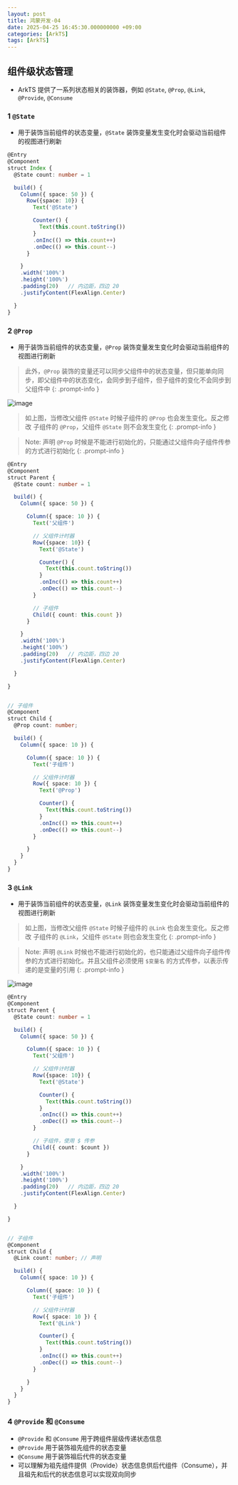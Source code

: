 ```yaml
---
layout: post
title: 鸿蒙开发-04
date: 2025-04-25 16:45:30.000000000 +09:00
categories: [ArkTS]
tags: [ArkTS]
---
```



## 组件级状态管理
* ArkTS 提供了一系列状态相关的装饰器，例如 `@State`, `@Prop`, `@Link`, `@Provide`, `@Consume`

### 1 `@State`
* 用于装饰当前组件的状态变量，`@State` 装饰变量发生变化时会驱动当前组件的视图进行刷新


```typescript
@Entry
@Component
struct Index {
  @State count: number = 1

  build() {
    Column({ space: 50 }) {
      Row({space: 10}) {
        Text('@State')

        Counter() {
          Text(this.count.toString())
        }
        .onInc(() => this.count++)
        .onDec(() => this.count--)
      }

    }
    .width('100%')
    .height('100%')
    .padding(20)   // 内边距，四边 20
    .justifyContent(FlexAlign.Center)

  }
}
```

### 2 `@Prop`
* 用于装饰当前组件的状态变量，`@Prop` 装饰变量发生变化时会驱动当前组件的视图进行刷新

> 此外，`@Prop` 装饰的变量还可以同步父组件中的状态变量，但只能单向同步，即父组件中的状态变化，会同步到子组件，但子组件的变化不会同步到父组件中
{: .prompt-info }


![image](/assets/img/harmony/prop.png)

> 如上图，当修改父组件 `@State` 时候子组件的 `@Prop` 也会发生变化。反之修改 子组件的 `@Prop`，父组件 `@State` 则不会发生变化
{: .prompt-info }

> Note: 声明 `@Prop` 时候是不能进行初始化的，只能通过父组件向子组件传参的方式进行初始化
{: .prompt-info }


```typescript
@Entry
@Component
struct Parent {
  @State count: number = 1

  build() {
    Column({ space: 50 }) {

      Column({ space: 10 }) {
        Text('父组件')

        // 父组件计时器
        Row({space: 10}) {
          Text('@State')

          Counter() {
            Text(this.count.toString())
          }
          .onInc(() => this.count++)
          .onDec(() => this.count--)
        }

        // 子组件
        Child({ count: this.count })
      }

    }
    .width('100%')
    .height('100%')
    .padding(20)   // 内边距，四边 20
    .justifyContent(FlexAlign.Center)

  }

}


// 子组件
@Component
struct Child {
  @Prop count: number;

  build() {
    Column({ space: 10 }) {

      Column({ space: 10 }) {
        Text('子组件')

        // 父组件计时器
        Row({ space: 10 }) {
          Text('@Prop')

          Counter() {
            Text(this.count.toString())
          }
          .onInc(() => this.count++)
          .onDec(() => this.count--)
        }

      }
    }
  }
}
```


### 3 `@Link`
* 用于装饰当前组件的状态变量，`@Link` 装饰变量发生变化时会驱动当前组件的视图进行刷新

> 如上图，当修改父组件 `@State` 时候子组件的 `@Link` 也会发生变化。反之修改 子组件的 `@Link`，父组件 `@State` 则也会发生变化
{: .prompt-info }


> Note: 声明 `@Link` 时候也不能进行初始化的，也只能通过父组件向子组件传参的方式进行初始化。并且父组件必须使用 `$变量名` 的方式传参，以表示传递的是变量的引用
{: .prompt-info }

![image](/assets/img/harmony/link.png)


```typescript
@Entry
@Component
struct Parent {
  @State count: number = 1

  build() {
    Column({ space: 50 }) {

      Column({ space: 10 }) {
        Text('父组件')

        // 父组件计时器
        Row({space: 10}) {
          Text('@State')

          Counter() {
            Text(this.count.toString())
          }
          .onInc(() => this.count++)
          .onDec(() => this.count--)
        }

        // 子组件，使用 $ 传参
        Child({ count: $count }) 
      }

    }
    .width('100%')
    .height('100%')
    .padding(20)   // 内边距，四边 20
    .justifyContent(FlexAlign.Center)

  }

}


// 子组件
@Component
struct Child {
  @Link count: number; // 声明

  build() {
    Column({ space: 10 }) {

      Column({ space: 10 }) {
        Text('子组件')

        // 父组件计时器
        Row({ space: 10 }) {
          Text('@Link')

          Counter() {
            Text(this.count.toString())
          }
          .onInc(() => this.count++)
          .onDec(() => this.count--)
        }

      }
    }
  }
}
```

### 4 `@Provide` 和 `@Consume`
* `@Provide` 和 `@Consume` 用于跨组件层级传递状态信息
* `@Provide` 用于装饰祖先组件的状态变量
* `@Consume` 用于装饰祖后代件的状态变量
* 可以理解为祖先组件提供（Provide）状态信息供后代组件（Consume），并且祖先和后代的状态信息可以实现双向同步

